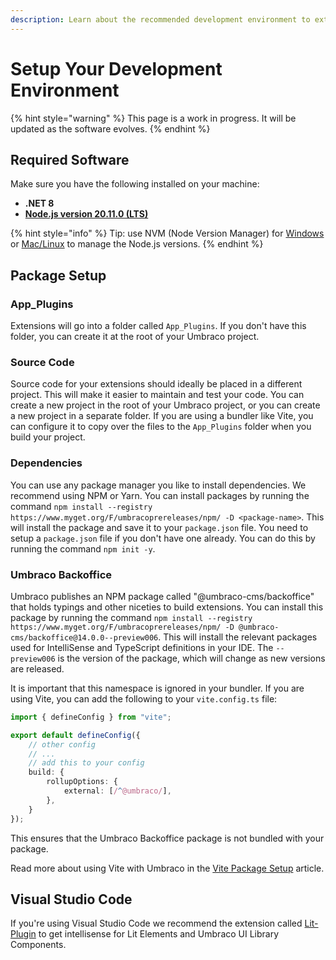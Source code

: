 ```yaml
---
description: Learn about the recommended development environment to extend Umbraco.
---
```


# Setup Your Development Environment

{% hint style="warning" %}
This page is a work in progress. It will be updated as the software evolves.
{% endhint %}

## Required Software

Make sure you have the following installed on your machine:

* **.NET 8**
* [**Node.js version 20.11.0 (LTS)**](https://nodejs.org/en/download/)

{% hint style="info" %}
Tip: use NVM (Node Version Manager) for [Windows](https://github.com/coreybutler/nvm-windows) or [Mac/Linux](https://github.com/nvm-sh/nvm) to manage the Node.js versions.
{% endhint %}

## Package Setup

### App\_Plugins

Extensions will go into a folder called `App_Plugins`. If you don't have this folder, you can create it at the root of your Umbraco project.

### Source Code

Source code for your extensions should ideally be placed in a different project. This will make it easier to maintain and test your code. You can create a new project in the root of your Umbraco project, or you can create a new project in a separate folder. If you are using a bundler like Vite, you can configure it to copy over the files to the `App_Plugins` folder when you build your project.

### Dependencies

You can use any package manager you like to install dependencies. We recommend using NPM or Yarn. You can install packages by running the command `npm install --registry https://www.myget.org/F/umbracoprereleases/npm/ -D <package-name>`. This will install the package and save it to your `package.json` file. You need to setup a `package.json` file if you don't have one already. You can do this by running the command `npm init -y`.

### Umbraco Backoffice

Umbraco publishes an NPM package called "@umbraco-cms/backoffice" that holds typings and other niceties to build extensions. You can install this package by running the command `npm install --registry https://www.myget.org/F/umbracoprereleases/npm/ -D @umbraco-cms/backoffice@14.0.0--preview006`. This will install the relevant packages used for IntelliSense and TypeScript definitions in your IDE. The `--preview006` is the version of the package, which will change as new versions are released.

It is important that this namespace is ignored in your bundler. If you are using Vite, you can add the following to your `vite.config.ts` file:

```ts
import { defineConfig } from "vite";

export default defineConfig({
    // other config
    // ...
    // add this to your config
    build: {
        rollupOptions: {
            external: [/^@umbraco/],
        },
    }
});
```

This ensures that the Umbraco Backoffice package is not bundled with your package.

Read more about using Vite with Umbraco in the [Vite Package Setup](vite-package-setup.md) article.

## Visual Studio Code

If you're using Visual Studio Code we recommend the extension called [Lit-Plugin](https://marketplace.visualstudio.com/items?itemName=runem.lit-plugin) to get intellisense for Lit Elements and Umbraco UI Library Components.
